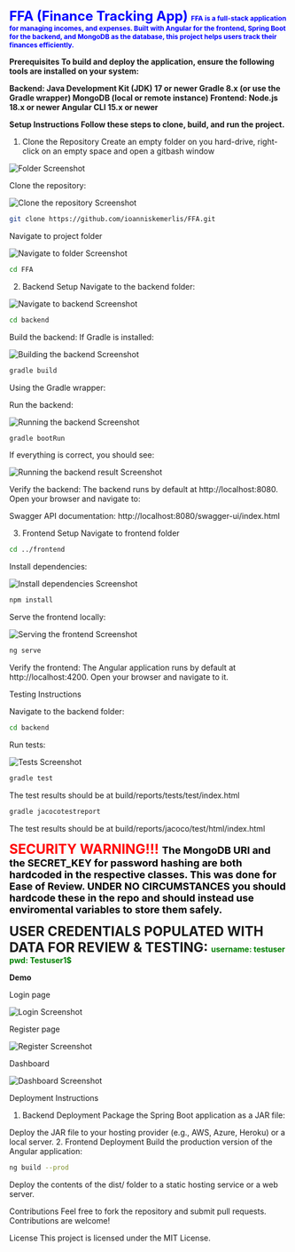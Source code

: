 <span style="font-size:24px; color:blue; font-weight:bold;">FFA (Finance Tracking App)
<span style="font-size:12px;">FFA is a full-stack application for managing incomes, and expenses. Built with Angular for the frontend, Spring Boot for the backend, and MongoDB as the database, this project helps users track their finances efficiently.

<span style="font-weight:bold;">Prerequisites
To build and deploy the application, ensure the following tools are installed on your system:

<span style="font-weight:bold;">Backend:
Java Development Kit (JDK) 17 or newer
Gradle 8.x (or use the Gradle wrapper)
MongoDB (local or remote instance)
<span style="font-weight:bold;">Frontend:
Node.js 18.x or newer
Angular CLI 15.x or newer


<span style="font-weight:bold;">Setup Instructions
Follow these steps to clone, build, and run the project.

1. Clone the Repository
Create an empty folder on you hard-drive, right-click on an empty space and open a gitbash window

![Folder Screenshot](https://github.com/ioanniskemerlis/FFA/blob/main/images/folder.PNG?raw=true "Folder Screenshot")

Clone the repository:

![Clone the repository Screenshot](https://github.com/ioanniskemerlis/FFA/blob/main/images/clone.PNG?raw=true "Clone the repository Screenshot")
```bash
git clone https://github.com/ioanniskemerlis/FFA.git
```

Navigate to project folder

![Navigate to folder Screenshot](https://github.com/ioanniskemerlis/FFA/blob/main/images/navigate.PNG?raw=true "Navigate to folder Screenshot")
```bash
cd FFA
```

2. Backend Setup
Navigate to the backend folder:

![Navigate to backend Screenshot](https://github.com/ioanniskemerlis/FFA/blob/main/images/navigate2.PNG?raw=true "Navigate to backend Screenshot")
```bash
cd backend
```

Build the backend:
If Gradle is installed:

![Building the backend Screenshot](https://github.com/ioanniskemerlis/FFA/blob/main/images/gbuild.PNG?raw=true "Building the backend Screenshot")
```bash
gradle build
```
Using the Gradle wrapper:


Run the backend:

![Running the backend Screenshot](https://github.com/ioanniskemerlis/FFA/blob/main/images/grun.PNG?raw=true "Running the backend Screenshot")
```bash
gradle bootRun
```

If everything is correct, you should see: 

![Running the backend result Screenshot](https://github.com/ioanniskemerlis/FFA/blob/main/images/grun1.PNG?raw=true "Running the backend result Screenshot")

Verify the backend:
The backend runs by default at http://localhost:8080. Open your browser and navigate to:

Swagger API documentation: http://localhost:8080/swagger-ui/index.html


3. Frontend Setup
Navigate to frontend folder
```bash
cd ../frontend
```

Install dependencies:

![Install dependencies Screenshot](https://github.com/ioanniskemerlis/FFA/blob/main/images/installdep.PNG?raw=true "Install dependencies Screenshot")
```bash
npm install
```


Serve the frontend locally:

![Serving the frontend Screenshot](https://github.com/ioanniskemerlis/FFA/blob/main/images/serve.PNG?raw=true "Serving the frontend Screenshot")
```bash
ng serve
```

Verify the frontend:
The Angular application runs by default at http://localhost:4200. Open your browser and navigate to it.


Testing Instructions

Navigate to the backend folder:
```bash
cd backend
```
Run tests:

![Tests Screenshot](https://github.com/ioanniskemerlis/FFA/blob/main/images/tests.PNG?raw=true "Tests Screenshot")
```bash
gradle test
```

The test results should be at build/reports/tests/test/index.html

```bash
gradle jacocotestreport
```
The test results should be at build/reports/jacoco/test/html/index.html


<span style="font-size:24px; color:red; font-weight:bold;">SECURITY WARNING!!!
<span style="font-size:18px; color:black;">The MongoDB URI and the SECRET_KEY for password hashing are both hardcoded in the respective classes. This was done for Ease of Review.
<span style="font-size:18px; color:black;">UNDER NO CIRCUMSTANCES you should hardcode these in the repo and should instead use enviromental variables to store them safely.

<span style="font-size:24px; font-weight:bold;">USER CREDENTIALS POPULATED WITH DATA FOR REVIEW & TESTING:
<span style="font-size:14px; color:green;">username: testuser
<span style="font-size:14px; color:green;">pwd: Testuser1$


<span style="font-weight:bold;">Demo

Login page

![Login Screenshot](https://github.com/ioanniskemerlis/FFA/blob/main/images/login.PNG?raw=true "Tests Screenshot")

Register page

![Register Screenshot](https://github.com/ioanniskemerlis/FFA/blob/main/images/register.PNG?raw=true "Tests Screenshot")

Dashboard

![Dashboard Screenshot](https://github.com/ioanniskemerlis/FFA/blob/main/images/dashboard.PNG?raw=true "Tests Screenshot")


Deployment Instructions
1. Backend Deployment
Package the Spring Boot application as a JAR file:

Deploy the JAR file to your hosting provider (e.g., AWS, Azure, Heroku) or a local server.
2. Frontend Deployment
Build the production version of the Angular application:

```bash
ng build --prod
```
Deploy the contents of the dist/ folder to a static hosting service or a web server.



Contributions
Feel free to fork the repository and submit pull requests. Contributions are welcome!

License
This project is licensed under the MIT License.